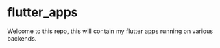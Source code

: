 # flutter_apps
Welcome to this repo, this will contain my flutter apps running on various backends.
